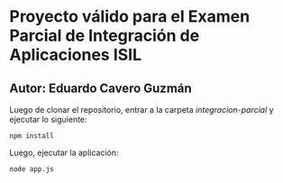 # Proyecto válido para el Examen Parcial de Integración de Aplicaciones ISIL

## Autor: Eduardo Cavero Guzmán

Luego de clonar el repositorio, entrar a la carpeta *integracion-parcial* y ejecutar lo siguiente:

```
npm install
```

Luego, ejecutar la aplicación:

```
node app.js
```
